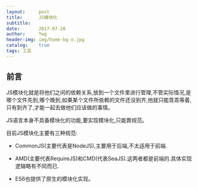 ```yaml
---
layout:     post
title:      JS模块化
subtitle:   
date:       2017-07-20
author:     Ywg
header-img: img/home-bg-o.jpg
catalog:    true
tags: 工具
---
```


## 前言
JS模块化就是将他们之间的依赖关系,放到一个文件里进行管理,不管实际情况,是哪个文件先到,哪个晚到,如果某个文件所依赖的文件还没到齐,他就只能乖乖等着,只有到齐了,才能一起去做他们应该做的事情。<br>

JS语言本身不具备模块化的功能,要实现模块化,只能靠规范。<br>

目前JS模块化主要有三种规范:
- CommonJS(主要代表是NodeJS),主要用于后端,不太适用于前端.

- AMD(主要代表RequireJS)和CMD(代表SeaJS).这两者都是前端的.具体实现逻辑略有不同而已.

- ES6也提供了原生的模块化实现。

``` 
``` 
